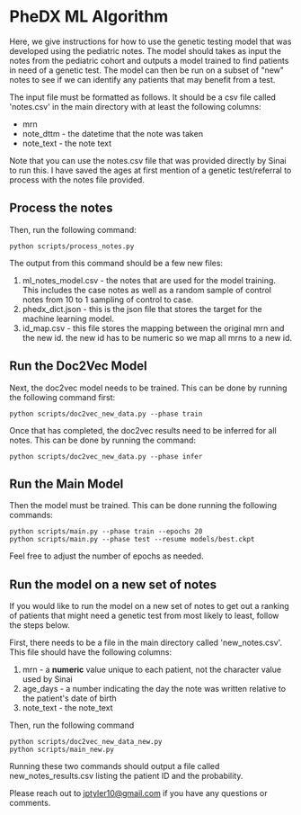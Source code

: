 PheDX ML Algorithm
============

Here, we give instructions for how to use the genetic testing model that was developed using the pediatric notes.  The model should takes as input the notes from the pediatric cohort and outputs a model trained to find patients in need of a genetic test.  The model can then be run on a subset of "new" notes to see if we can identify any patients that may benefit from a test.

The input file must be formatted as follows.  It should be a csv file called 'notes.csv' in the main directory with at least the following columns:

  * mrn
  * note_dttm - the datetime that the note was taken
  * note_text - the note text

Note that you can use the notes.csv file that was provided directly by Sinai to run this.  I have saved the ages at first mention of a genetic test/referral to process with the notes file provided.

Process the notes
------------

Then, run the following command:

    python scripts/process_notes.py


The output from this command should be a few new files:

1. ml_notes_model.csv - the notes that are used for the model training.  This includes the case notes as well as a random sample of control notes from 10 to 1 sampling of control to case.
2. phedx_dict.json - this is the json file that stores the target for the machine learning model.
3. id_map.csv - this file stores the mapping between the original mrn and the new id.  the new id has to be numeric so we map all mrns to a new id.

Run the Doc2Vec Model
------------

Next, the doc2vec model needs to be trained.  This can be done by running the following command first:

    python scripts/doc2vec_new_data.py --phase train

Once that has completed, the doc2vec results need to be inferred for all notes.  This can be done by running the command:

    python scripts/doc2vec_new_data.py --phase infer

Run the Main Model
------------

Then the model must be trained.  This can be done running the following commands:

    python scripts/main.py --phase train --epochs 20
    python scripts/main.py --phase test --resume models/best.ckpt 

Feel free to adjust the number of epochs as needed.

Run the model on a new set of notes
------------

If you would like to run the model on a new set of notes to get out a ranking of patients that might need a genetic test from most likely to least, follow the steps below.  

First, there needs to be a file in the main directory called 'new_notes.csv'.  This file should have the following columns:
1. mrn - a **numeric** value unique to each patient, not the character value used by Sinai
2. age_days - a number indicating the day the note was written relative to the patient's date of birth
3. note_text - the note_text

Then, run the following command 

    python scripts/doc2vec_new_data_new.py
    python scripts/main_new.py

Running these two commands should output a file called new_notes_results.csv listing the patient ID and the probability.

Please reach out to jptyler10@gmail.com if you have any questions or comments.  


